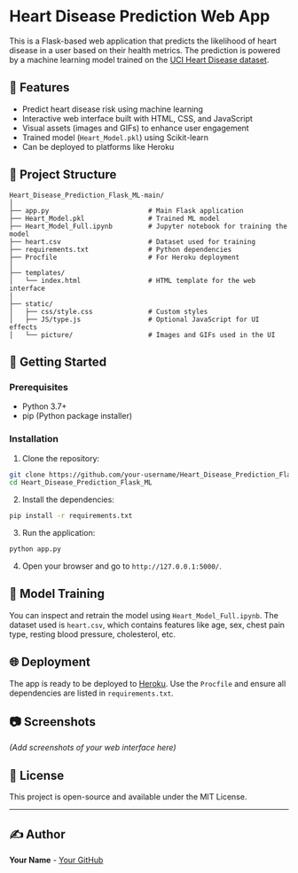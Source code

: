 
# Heart Disease Prediction Web App

This is a Flask-based web application that predicts the likelihood of heart disease in a user based on their health metrics. The prediction is powered by a machine learning model trained on the [UCI Heart Disease dataset](https://archive.ics.uci.edu/ml/datasets/heart+Disease).

## 🧠 Features

- Predict heart disease risk using machine learning
- Interactive web interface built with HTML, CSS, and JavaScript
- Visual assets (images and GIFs) to enhance user engagement
- Trained model (`Heart_Model.pkl`) using Scikit-learn
- Can be deployed to platforms like Heroku

## 📁 Project Structure

```
Heart_Disease_Prediction_Flask_ML-main/
│
├── app.py                         # Main Flask application
├── Heart_Model.pkl                # Trained ML model
├── Heart_Model_Full.ipynb         # Jupyter notebook for training the model
├── heart.csv                      # Dataset used for training
├── requirements.txt               # Python dependencies
├── Procfile                       # For Heroku deployment
│
├── templates/
│   └── index.html                 # HTML template for the web interface
│
├── static/
│   ├── css/style.css              # Custom styles
│   ├── JS/type.js                 # Optional JavaScript for UI effects
│   └── picture/                   # Images and GIFs used in the UI
```

## 🚀 Getting Started

### Prerequisites

- Python 3.7+
- pip (Python package installer)

### Installation

1. Clone the repository:

```bash
git clone https://github.com/your-username/Heart_Disease_Prediction_Flask_ML.git
cd Heart_Disease_Prediction_Flask_ML
```

2. Install the dependencies:

```bash
pip install -r requirements.txt
```

3. Run the application:

```bash
python app.py
```

4. Open your browser and go to `http://127.0.0.1:5000/`.

## 🧪 Model Training

You can inspect and retrain the model using `Heart_Model_Full.ipynb`. The dataset used is `heart.csv`, which contains features like age, sex, chest pain type, resting blood pressure, cholesterol, etc.

## 🌐 Deployment

The app is ready to be deployed to [Heroku](https://www.heroku.com/). Use the `Procfile` and ensure all dependencies are listed in `requirements.txt`.

## 📷 Screenshots

*(Add screenshots of your web interface here)*

## 📜 License

This project is open-source and available under the MIT License.

---

## ✍️ Author

**Your Name** - [Your GitHub](https://github.com/your-username)
